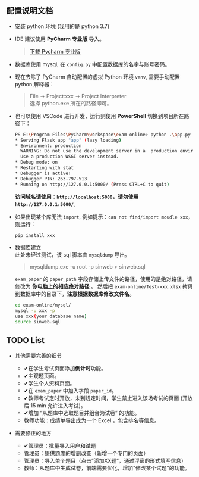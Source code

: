 ## 配置说明文档
+ 安装 python 环境 (我用的是 python 3.7)
+ IDE 建议使用 **PyCharm 专业版** 导入。

  > [下载 Pycharm 专业版](https://www.jetbrains.com/pycharm/download/#section=windows)
+ 数据库使用 mysql, 在 `config.py` 中配置数据库的名字与账号密码。

+ 现在去除了 PyCharm 自动配置的虚拟 Python 环境 `venv`, 需要手动配置 python 解释器：
  > File -> Project:xxx -> Project Interpreter   
  > 选择 python.exe 所在的路径即可。


+ 也可以使用 VSCode 进行开发，运行则使用 **PowerShell** 切换到项目所在路径下：
  ```bash
  PS E:\Program Files\PyCharm\workspace\exam-online> python .\app.py
  * Serving Flask app "app" (lazy loading)
  * Environment: production
    WARNING: Do not use the development server in a  production environment.
    Use a production WSGI server instead.
  * Debug mode: on
  * Restarting with stat
  * Debugger is active!
  * Debugger PIN: 263-797-513
  * Running on http://127.0.0.1:5000/ (Press CTRL+C to quit)
  ```
  **访问域名请使用：`http://localhost:5000`，请勿使用 `http://127.0.0.1:5000/`**。

+ 如果出现某个库无法 `import`, 例如提示：`can not find/import moudle xxx`，则运行：
  ```bash
  pip install xxx
  ```

+ 数据库建立  
  此处未经过测试，该 sql 脚本由 `mysqldump` 导出。
  > mysqldump.exe -u root -p sinweb > sinweb.sql  
  
  `exam_paper` 的 `paper_path` 字段存储上传文件的路径，使用的是绝对路径，请修改为 **你电脑上的相应绝对路径** 。
  然后把 `exam-online/Test-xxx.xlsx` 拷贝到数据库中的目录下，**注意根据数据库修改文件名**。
  ```bash
  cd exam-online/mysql/
  mysql -u xxx -p
  use xxx(your database name)
  source sinweb.sql 
  ```


## TODO List
- 其他需要完善的细节
  - ✔在学生考试页面添加**倒计时**功能。
  - ✔主观题页面。
  - ✔学生个人资料页面。
  - ✔在 `exam_paper` 中加入字段 `paper_id`。
  - ✔教师考试定时开放，未到规定时间，学生禁止进入该场考试的页面 (开放后 15 min 允许进入考试)。
  - ✔增加 “从题库中选取题目并组合为试卷” 的功能。
  - 教师功能：成绩单导出成为一个 Excel ，包含排名等信息。
 
- 需要修正的地方
  - ✔管理员：批量导入用户和试题
  - 管理员：提供题库的增删改查（新增一个专门的页面）
  - 管理员：导入单个题目（点击”添加XX题“，通过浮窗的形式填写信息）
  - 教师：从题库中生成试卷，前端需要优化，增加"修改某个试题"的功能。

   